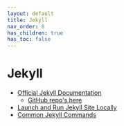 ```yaml
---
layout: default
title: Jekyll
nav_order: 8
has_children: true
has_toc: false
---
```


# Jekyll

- [Official Jekyll Documentation](https://jekyllrb.com/docs/)
    - [GitHub repo's here](https://github.com/jekyll)
- [Launch and Run Jekyll Site Locally](../jekyll/launch-and-run-jekyll-site)
- [Common Jekyll Commands](../jekyll/common-jekyll-commands)